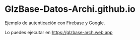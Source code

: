 # GlzBase-Datos-Archi.github.io
Ejemplo de autenticación con Firebase y Google.

Lo puedes ejecutar en https://glzbase-arch.web.app
